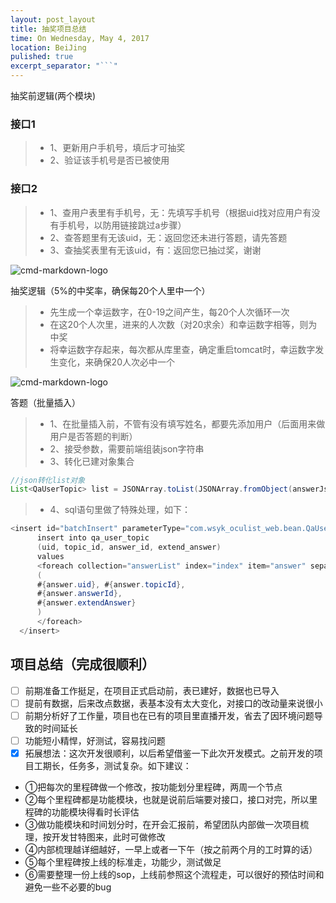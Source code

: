 ```yaml
---
layout: post_layout
title: 抽奖项目总结
time: On Wednesday, May 4, 2017
location: BeiJing
pulished: true
excerpt_separator: "```"
---
```



抽奖前逻辑(两个模块)
### 接口1
> * 1、更新用户手机号，填后才可抽奖
> * 2、验证该手机号是否已被使用
### 接口2
> * 1、查用户表里有手机号，无：先填写手机号（根据uid找对应用户有没有手机号，以防用链接跳过a步骤）
> * 2、查答题里有无该uid，无：返回您还未进行答题，请先答题
> * 3、查抽奖表里有无该uid，有：返回您已抽过奖，谢谢

![cmd-markdown-logo](https://www.zybuluo.com/static/img/logo.png)

抽奖逻辑（5%的中奖率，确保每20个人里中一个）

> * 先生成一个幸运数字，在0-19之间产生，每20个人次循环一次
> * 在这20个人次里，进来的人次数（对20求余）和幸运数字相等，则为中奖
> * 将幸运数字存起来，每次都从库里查，确定重启tomcat时，幸运数字发生变化，来确保20人次必中一个

![cmd-markdown-logo](https://www.zybuluo.com/static/img/logo.png)

答题（批量插入）

> * 1、在批量插入前，不管有没有填写姓名，都要先添加用户（后面用来做用户是否答题的判断）
> * 2、接受参数，需要前端组装json字符串
> * 3、转化已建对象集合
```java
//json转化list对象
List<QaUserTopic> list = JSONArray.toList(JSONArray.fromObject(answerJson), new QaUserTopic(), new JsonConfig());
```
> * 4、sql语句里做了特殊处理，如下：
```java
<insert id="batchInsert" parameterType="com.wsyk_oculist_web.bean.QaUserTopicBean">
      insert into qa_user_topic
      (uid, topic_id, answer_id, extend_answer)
      values
      <foreach collection="answerList" index="index" item="answer" separator=",">
      (
      #{answer.uid}, #{answer.topicId},
      #{answer.answerId},
      #{answer.extendAnswer}
      )
      </foreach>
  </insert>
```


##  项目总结（完成很顺利）

- [ ] 前期准备工作挺足，在项目正式启动前，表已建好，数据也已导入
- [ ] 提前有数据，后来改点数据，表基本没有太大变化，对接口的改动量来说很小
- [ ] 前期分析好了工作量，项目也在已有的项目里直播开发，省去了因环境问题导致的时间延长
- [ ] 功能短小精悍，好测试，容易找问题
- [x] 拓展想法：这次开发很顺利，以后希望借鉴一下此次开发模式。之前开发的项目工期长，任务多，测试复杂。如下建议：
- ①把每次的里程碑做一个修改，按功能划分里程碑，两周一个节点
- ②每个里程碑都是功能模块，也就是说前后端要对接口，接口对完，所以里程碑的功能模块得看时长评估
- ③做功能模块和时间划分时，在开会汇报前，希望团队内部做一次项目梳理，按开发甘特图来，此时可做修改
- ④内部梳理越详细越好，一早上或者一下午（按之前两个月的工时算的话）
- ⑤每个里程碑按上线的标准走，功能少，测试做足
- ⑥需要整理一份上线的sop，上线前参照这个流程走，可以很好的预估时间和避免一些不必要的bug


